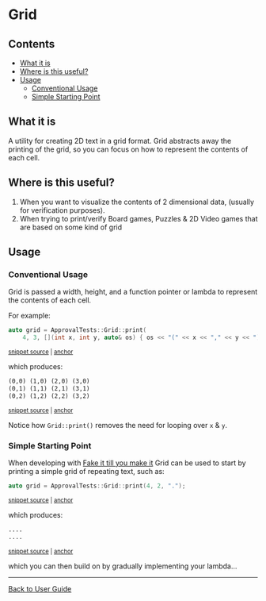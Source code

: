 <a id="top"></a>

# Grid

<!-- toc -->
## Contents

  * [What it is](#what-it-is)
  * [Where is this useful?](#where-is-this-useful)
  * [Usage](#usage)
    * [Conventional Usage](#conventional-usage)
    * [Simple Starting Point](#simple-starting-point)<!-- endToc -->

## What it is

A utility for creating 2D text in a grid format.
Grid abstracts away the printing of the grid, so you can focus on how to represent the contents of each cell.

## Where is this useful?

1. When you want to visualize the contents of 2 dimensional data, (usually for verification purposes).
1. When trying to print/verify Board games, Puzzles & 2D Video games that are based on some kind of grid

## Usage 

### Conventional Usage

Grid is passed a width, height, and a function pointer or lambda to represent the contents of each cell. 

For example:

<!-- snippet: grid_lambda -->
<a id='snippet-grid_lambda'></a>
```cpp
auto grid = ApprovalTests::Grid::print(
    4, 3, [](int x, int y, auto& os) { os << "(" << x << "," << y << ") "; });
```
<sup><a href='/tests/DocTest_Tests/utilities/GridTests.cpp#L21-L24' title='Snippet source file'>snippet source</a> | <a href='#snippet-grid_lambda' title='Start of snippet'>anchor</a></sup>
<!-- endSnippet -->

which produces:

<!-- snippet: GridTests.Print_Coordinates.approved.txt -->
<a id='snippet-GridTests.Print_Coordinates.approved.txt'></a>
```txt
(0,0) (1,0) (2,0) (3,0) 
(0,1) (1,1) (2,1) (3,1) 
(0,2) (1,2) (2,2) (3,2) 

```
<sup><a href='/tests/DocTest_Tests/utilities/approval_tests/GridTests.Print_Coordinates.approved.txt#L1-L4' title='Snippet source file'>snippet source</a> | <a href='#snippet-GridTests.Print_Coordinates.approved.txt' title='Start of snippet'>anchor</a></sup>
<!-- endSnippet -->

Notice how `Grid::print()` removes the need for looping over `x` & `y`.

### Simple Starting Point

When developing with [Fake it till you make it](/doc/Glossary.md#fake-it-till-you-make-it) Grid can be used to start by printing a simple grid of repeating text, such as:

<!-- snippet: grid_simple -->
<a id='snippet-grid_simple'></a>
```cpp
auto grid = ApprovalTests::Grid::print(4, 2, ".");
```
<sup><a href='/tests/DocTest_Tests/utilities/GridTests.cpp#L13-L15' title='Snippet source file'>snippet source</a> | <a href='#snippet-grid_simple' title='Start of snippet'>anchor</a></sup>
<!-- endSnippet -->

which produces:

<!-- snippet: GridTests.Print_Simple.approved.txt -->
<a id='snippet-GridTests.Print_Simple.approved.txt'></a>
```txt
....
....

```
<sup><a href='/tests/DocTest_Tests/utilities/approval_tests/GridTests.Print_Simple.approved.txt#L1-L3' title='Snippet source file'>snippet source</a> | <a href='#snippet-GridTests.Print_Simple.approved.txt' title='Start of snippet'>anchor</a></sup>
<!-- endSnippet -->

which you can then build on by gradually implementing your lambda...

---

[Back to User Guide](/doc/README.md#top)
